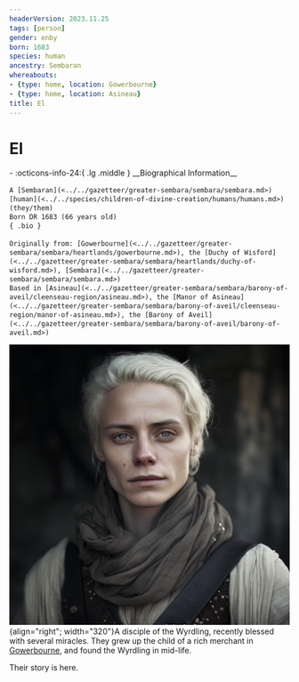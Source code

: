 ```yaml
---
headerVersion: 2023.11.25
tags: [person]
gender: enby
born: 1683
species: human
ancestry: Sembaran
whereabouts:
- {type: home, location: Gowerbourne}
- {type: home, location: Asineau}
title: El
---
```

# El
<div class="grid cards ext-narrow-margin ext-one-column" markdown>
- :octicons-info-24:{ .lg .middle } __Biographical Information__

    A [Sembaran](<../../gazetteer/greater-sembara/sembara/sembara.md>) [human](<../../species/children-of-divine-creation/humans/humans.md>) (they/them)  
    Born DR 1683 (66 years old)  
    { .bio }

    Originally from: [Gowerbourne](<../../gazetteer/greater-sembara/sembara/heartlands/gowerbourne.md>), the [Duchy of Wisford](<../../gazetteer/greater-sembara/sembara/heartlands/duchy-of-wisford.md>), [Sembara](<../../gazetteer/greater-sembara/sembara/sembara.md>)
    Based in [Asineau](<../../gazetteer/greater-sembara/sembara/barony-of-aveil/cleenseau-region/asineau.md>), the [Manor of Asineau](<../../gazetteer/greater-sembara/sembara/barony-of-aveil/cleenseau-region/manor-of-asineau.md>), the [Barony of Aveil](<../../gazetteer/greater-sembara/sembara/barony-of-aveil/barony-of-aveil.md>)
</div>


![El Wyrdling](../../assets/el-wyrdling.png){align="right"; width="320"}A disciple of the Wyrdling, recently blessed with several miracles. They grew up the child of a rich merchant in [Gowerbourne](<../../gazetteer/greater-sembara/sembara/heartlands/gowerbourne.md>), and found the Wyrdling in mid-life. 

Their story is here.